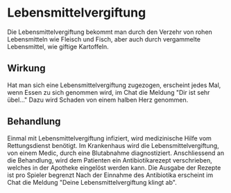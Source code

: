 # Lebensmittelvergiftung 

Die Lebensmittelvergiftung bekommt man durch den Verzehr von rohen Lebensmitteln wie Fleisch und Fisch, aber auch durch vergammelte Lebensmittel, wie giftige Kartoffeln.

## Wirkung
Hat man sich eine Lebensmittelvergiftung zugezogen, erscheint jedes Mal, wenn Essen zu sich genommen wird, im Chat die Meldung "Dir ist sehr übel..." 
Dazu wird Schaden von einem halben Herz genommen.

## Behandlung
Einmal mit Lebensmittelvergiftung infiziert, wird medizinische Hilfe vom Rettungsdienst benötigt. Im Krankenhaus wird die Lebensmittelvergiftung, von einem Medic, durch eine Blutabnahme diagnostiziert.
Anschliessend an die Behandlung, wird dem Patienten ein Antibiotikarezept verschrieben, welches in der Apotheke eingelöst werden kann. Die Ausgabe der Rezepte ist pro Spieler begrenzt
Nach der Einnahme des Antibiotika erscheint im Chat die Meldung "Deine Lebensmittelvergiftung klingt ab".

